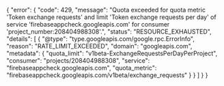 { "error": { "code": 429, "message": "Quota exceeded for quota metric 'Token exchange requests' and limit 'Token exchange requests per day' of service 'firebaseappcheck.googleapis.com' for consumer 'project\_number:208404988308'.", "status": "RESOURCE\_EXHAUSTED", "details": \[ { "@type": "type.googleapis.com/google.rpc.ErrorInfo", "reason": "RATE\_LIMIT\_EXCEEDED", "domain": "googleapis.com", "metadata": { "quota\_limit": "v1beta-ExchangeRequestsPerDayPerProject", "consumer": "projects/208404988308", "service": "firebaseappcheck.googleapis.com", "quota\_metric": "firebaseappcheck.googleapis.com/v1beta/exchange\_requests" } } \] } }
